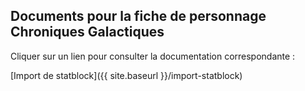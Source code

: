 ## Documents pour la fiche de personnage Chroniques Galactiques ##

Cliquer sur un lien pour consulter la documentation correspondante :

[Import de statblock]({{ site.baseurl }}/import-statblock) 
